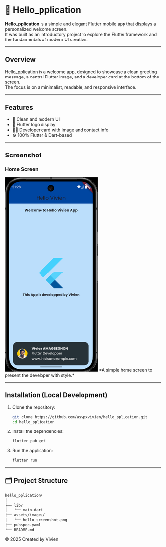 # 📱 Hello_pplication

**Hello_pplication** is a simple and elegant Flutter mobile app that displays a personalized welcome screen.  
It was built as an introductory project to explore the Flutter framework and the fundamentals of modern UI creation.

---

##  Overview

Hello_pplication is a welcome app, designed to showcase a clean greeting message, a central Flutter image, and a developer card at the bottom of the screen.  
The focus is on a minimalist, readable, and responsive interface.

---

##  Features

- 🎨 Clean and modern UI
- 💙 Flutter logo display
- 🧑‍💻 Developer card with image and contact info
- ⚙️ 100% Flutter & Dart-based

---

##  Screenshot

### Home Screen
<img src="/assets/images/hello_screenshot.png" width="300">
*A simple home screen to present the developer with style.*

---

##  Installation (Local Development)

1. Clone the repository:
   ```bash
   git clone https://github.com/asvpxvivien/hello_pplication.git
   cd hello_pplication
   ```

2. Install the dependencies:
   ```bash
   flutter pub get
   ```

3. Run the application:
   ```bash
   flutter run
   ```

---

## 🗂 Project Structure

```
hello_pplication/
│
├── lib/
│   └── main.dart
├── assets/images/
│   └── hello_screenshot.png
├── pubspec.yaml
└── README.md
```

© 2025 Created by Vivien
